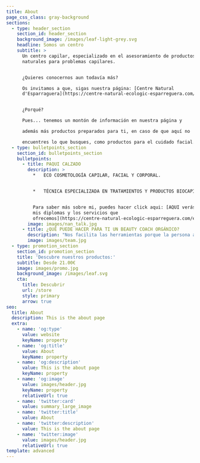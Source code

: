 ```yaml
---
title: About
page_css_class: gray-background
sections:
  - type: header_section
    section_id: header_section
    background_image: /images/leaf-light-grey.svg
    headline: Somos un centro
    subtitle: >
      Un centro capilar, especializado en el asesoramiento de productos
      naturales para problemas capilares.


      ¿Quieres conocernos aun todavía más?

      Os invitamos a que, sigas nuestra página: [Centre Natural
      d'Esparraguera](https://centre-natural-ecologic-esparreguera.com/)


      ¿Porqué?

      Pues... tenemos un montón de información en nuestra página y 

      además más productos preparados para ti, en caso de que aquí no

      encuentres lo que busques, como productos para el cuidado facial.
  - type: bulletpoints_section
    section_id: bulletpoints_section
    bulletpoints:
      - title: PAQUI CALZADO
        description: >
          *   ECO COSMETOLOGÍA CAPILAR, FACIAL Y CORPORAL.


          *   TÉCNICA ESPECIALIZADA EN TRATAMIENTOS Y PRODUCTOS BIOCAPILARES.


          Para saber más sobre mi, puedes hacer click aqui: [AQUI verás todos
          mis diplomas y los servicios que
          ofrecemos](https://centre-natural-ecologic-esparreguera.com/es/sobre-nosotros/).
        image: images/nan_talk.jpg
      - title: ¿QUÉ PUEDE HACER PARA TI UN BEAUTY COACH ORGÁNICO?
        description: "Nos facilita las herramientas porque la persona aprenda por sí misma a cuidar de su cabello o piel de una forma saludable: tratamientos, productos, nutrición celular activa (suplementos bio alimentarios) hábitos… en función de sus necesidades o del estilo de vida, aplicando nuestra filosofía naturista y saludable en el cuidado de la imagen. \U0001F467\n"
        image: images/team.jpg
  - type: promotion_section
    section_id: promotion_section
    title: 'Descubre nuestros productos:'
    subtitle: Desde 21.00€
    image: images/promo.jpg
    background_image: /images/leaf.svg
    cta:
      title: Descubrir
      url: /store
      style: primary
      arrow: true
seo:
  title: About
  description: This is the about page
  extra:
    - name: 'og:type'
      value: website
      keyName: property
    - name: 'og:title'
      value: About
      keyName: property
    - name: 'og:description'
      value: This is the about page
      keyName: property
    - name: 'og:image'
      value: images/header.jpg
      keyName: property
      relativeUrl: true
    - name: 'twitter:card'
      value: summary_large_image
    - name: 'twitter:title'
      value: About
    - name: 'twitter:description'
      value: This is the about page
    - name: 'twitter:image'
      value: images/header.jpg
      relativeUrl: true
template: advanced
---
```

